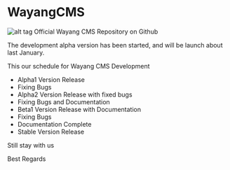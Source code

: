 WayangCMS
=========

![alt tag](http://wayang-cms.org/img/wy.png)
Official Wayang CMS Repository on Github

The  development alpha version has been started, and will be launch about last January.

This our schedule for Wayang CMS Development

- Alpha1 Version Release
- Fixing Bugs
- Alpha2 Version Release with fixed bugs
- Fixing Bugs and Documentation
- Beta1 Version Release with Documentation
- Fixing Bugs
- Documentation Complete
- Stable Version Release

Still stay with us


Best Regards
